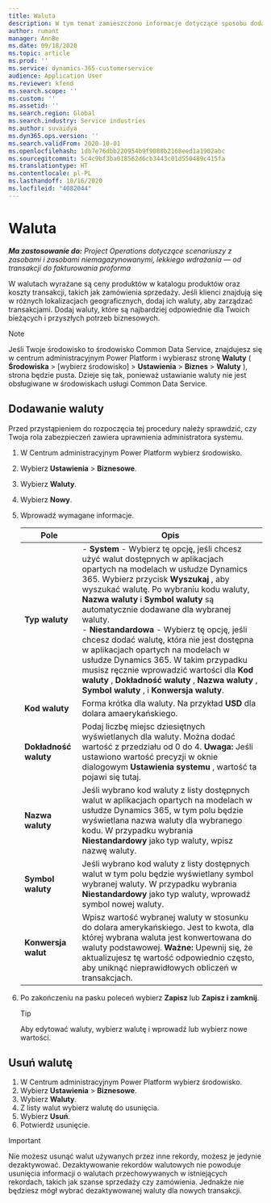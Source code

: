 ```yaml
---
title: Waluta
description: W tym temat zamieszczono informacje dotyczące sposobu dodawania i usuwania typów waluty w Project Operations.
author: rumant
manager: AnnBe
ms.date: 09/18/2020
ms.topic: article
ms.prod: ''
ms.service: dynamics-365-customerservice
audience: Application User
ms.reviewer: kfend
ms.search.scope: ''
ms.custom: ''
ms.assetid: ''
ms.search.region: Global
ms.search.industry: Service industries
ms.author: suvaidya
ms.dyn365.ops.version: ''
ms.search.validFrom: 2020-10-01
ms.openlocfilehash: 1db7e76dbb220954b9f9088b2168eed1a1902abc
ms.sourcegitcommit: 5c4c9bf3ba018562d6cb3443c01d550489c415fa
ms.translationtype: HT
ms.contentlocale: pl-PL
ms.lasthandoff: 10/16/2020
ms.locfileid: "4082044"
---
```

# <a name="currency"></a>Waluta

_**Ma zastosowanie do:** Project Operations dotyczące scenariuszy z zasobami i zasobami niemagazynowanymi, lekkiego wdrażania — od transakcji do fakturowania proforma_

W walutach wyrażane są ceny produktów w katalogu produktów oraz koszty transakcji, takich jak zamówienia sprzedaży. Jeśli klienci znajdują się w różnych lokalizacjach geograficznych, dodaj ich waluty, aby zarządzać transakcjami. Dodaj waluty, które są najbardziej odpowiednie dla Twoich bieżących i przyszłych potrzeb biznesowych.  

> [!NOTE]
> Jeśli Twoje środowisko to środowisko Common Data Service, znajdujesz się w centrum administracyjnym Power Platform i wybierasz stronę **Waluty** ( **Środowiska** > [wybierz środowisko] > **Ustawienia** > **Biznes** > **Waluty** ), strona będzie pusta. Dzieje się tak, ponieważ ustawianie waluty nie jest obsługiwane w środowiskach usługi Common Data Service.

## <a name="add-a-currency"></a>Dodawanie waluty  
Przed przystąpieniem do rozpoczęcia tej procedury należy sprawdzić, czy Twoja rola zabezpieczeń zawiera uprawnienia administratora systemu. 

1. W Centrum administracyjnym Power Platform wybierz środowisko. 
2. Wybierz **Ustawienia** > **Biznesowe**.
3. Wybierz **Waluty**.  
4. Wybierz **Nowy**.  
5. Wprowadź wymagane informacje.  


   |          Pole          |                                                                                                                                                                                                                                                                                                                                                                            Opis                                                                                                                                                                                                                                                                                                                                                                            |
   |-------------------------|-------------------------------------------------------------------------------------------------------------------------------------------------------------------------------------------------------------------------------------------------------------------------------------------------------------------------------------------------------------------------------------------------------------------------------------------------------------------------------------------------------------------------------------------------------------------------------------------------------------------------------------------------------------------------------------------------------------------------------------------------------------------|
   |    **Typ waluty**    | - **System** - Wybierz tę opcję, jeśli chcesz użyć walut dostępnych w aplikacjach opartych na modelach w usłudze Dynamics 365. Wybierz przycisk **Wyszukaj** , aby wyszukać walutę. Po wybraniu kodu waluty, **Nazwa waluty** i **Symbol waluty** są automatycznie dodawane dla wybranej waluty.<br />- **Niestandardowa** - Wybierz tę opcję, jeśli chcesz dodać walutę, która nie jest dostępna w aplikacjach opartych na modelach w usłudze Dynamics 365. W takim przypadku musisz ręcznie wprowadzić wartości dla **Kod waluty** , **Dokładność waluty** , **Nazwa waluty** , **Symbol waluty** , i **Konwersja waluty**. |
   |    **Kod waluty**    |                                                                                                                                                                                                                                                                                                                                            Forma krótka dla waluty. Na przykład **USD** dla dolara amaerykańskiego.                                                                                                                                                                                                                                                                                                                                            |
   | **Dokładność waluty**  |                                                                                                                                                                                  Podaj liczbę miejsc dziesiętnych wyświetlanych dla waluty.  Można dodać wartość z przedziału od 0 do 4. **Uwaga:**  Jeśli ustawiono wartość precyzji w oknie dialogowym **Ustawienia systemu** , wartość ta pojawi się tutaj.                                                                                                                                                                                  |
   |    **Nazwa waluty**    |                                                                                                                                                                                                                                         Jeśli wybrano kod waluty z listy dostępnych walut w aplikacjach opartych na modelach w usłudze Dynamics 365, w tym polu będzie wyświetlana nazwa waluty dla wybranego kodu. W przypadku wybrania **Niestandardowy** jako typ waluty, wpisz nazwę waluty.                                                                                                                                                                                                                                          |
   |   **Symbol waluty**   |                                                                                                                                                                                                                                                                      Jeśli wybrano kod waluty z listy dostępnych walut w tym polu będzie wyświetlany symbol wybranej waluty. W przypadku wybrania **Niestandardowy** jako typ waluty, wprowadź symbol nowej waluty.                                                                                                                                                                                                                                                                       |
   | **Konwersja walut** |                                                                                                                                                                                                                                     Wpisz wartość wybranej waluty w stosunku do dolara amerykańskiego. Jest to kwota, dla której wybrana waluta jest konwertowana do waluty podstawowej. **Ważne:**  Upewnij się, że aktualizujesz tę wartość odpowiednio często, aby uniknąć nieprawidłowych obliczeń w transakcjach.                                                                                                                                                                                                                                      |


6. Po zakończeniu na pasku poleceń wybierz **Zapisz** lub **Zapisz i zamknij**.  

   > [!TIP]
   >  Aby edytować waluty, wybierz walutę i wprowadź lub wybierz nowe wartości.  

## <a name="delete-a-currency"></a>Usuń walutę  

1. W Centrum administracyjnym Power Platform wybierz środowisko. 
2. Wybierz **Ustawienia** > **Biznesowe**.
3. Wybierz **Waluty**.  
4. Z listy walut wybierz walutę do usunięcia.  
5. Wybierz **Usuń**.  
6. Potwierdź usunięcie.  

> [!IMPORTANT]
>  Nie możesz usunąć walut używanych przez inne rekordy, możesz je jedynie dezaktywować. Dezaktywowanie rekordów walutowych nie powoduje usunięcia informacji o walutach przechowywanych w istniejących rekordach, takich jak szanse sprzedaży czy zamówienia. Jednakże nie będziesz mógł wybrać dezaktywowanej waluty dla nowych transakcji.  
